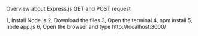 Overview about Express.js GET and POST request

1, Install Node.js 2, Download the files 3, Open the terminal 4, npm install 5, node app.js 6, Open the browser and type http://localhost:3000/